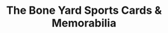 ---
title: "The Bone Yard Sports Cards & Memorabilia"
url: /boardman/the-bone-yard-sports-cards-and-memorabilia/
shop: collector
---